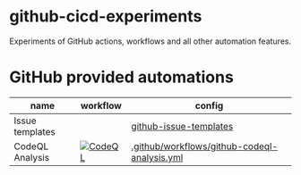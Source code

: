 # github-cicd-experiments
Experiments of GitHub actions, workflows and all other automation features.

# GitHub provided automations

| name | workflow | config |
| --- | --- | --- |
| Issue templates | | [github-issue-templates] |
| CodeQL Analysis | [![CodeQL](https://github.com/mkungla/github-cicd-experiments/actions/workflows/github-codeql-analysis.yml/badge.svg?branch=main)][github-codeql-analysis] | [.github/workflows/github-codeql-analysis.yml](.github/workflows/codeql-analysis.yml) |


<!-- LINKS -->

[github-issue-templates]: .github/ISSUE_TEMPLATE "Issue templates directory"
[github-codeql-analysis]: https://github.com/mkungla/github-cicd-experiments/actions/workflows/github-codeql-analysis.yml
